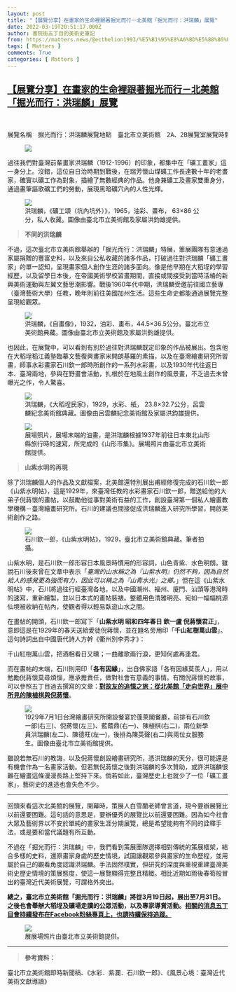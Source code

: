 ```yaml
---
layout: post
title: "【展覽分享】在畫家的生命裡跟著掘光而行－北美館「掘光而行：洪瑞麟」展覽"
date: 2022-03-19T20:51:17.000Z
author: 書院街五丁目的美術史筆記
from: https://matters.news/@ecthelion1993/%E5%B1%95%E8%A6%BD%E5%88%86%E4%BA%AB-%E5%9C%A8%E7%95%AB%E5%AE%B6%E7%9A%84%E7%94%9F%E5%91%BD%E8%A3%A1%E8%B7%9F%E8%91%97%E6%8E%98%E5%85%89%E8%80%8C%E8%A1%8C-%E5%8C%97%E7%BE%8E%E9%A4%A8-%E6%8E%98%E5%85%89%E8%80%8C%E8%A1%8C-%E6%B4%AA%E7%91%9E%E9%BA%9F-%E5%B1%95%E8%A6%BD-bafyreihdl7xoxnxk5onyheeupa3juhcbz5a52nmqk2lj4omzq2tncezn7q
tags: [ Matters ]
comments: True
categories: [ Matters ]
---
```

<!--1647723077000-->
[【展覽分享】在畫家的生命裡跟著掘光而行－北美館「掘光而行：洪瑞麟」展覽](https://matters.news/@ecthelion1993/%E5%B1%95%E8%A6%BD%E5%88%86%E4%BA%AB-%E5%9C%A8%E7%95%AB%E5%AE%B6%E7%9A%84%E7%94%9F%E5%91%BD%E8%A3%A1%E8%B7%9F%E8%91%97%E6%8E%98%E5%85%89%E8%80%8C%E8%A1%8C-%E5%8C%97%E7%BE%8E%E9%A4%A8-%E6%8E%98%E5%85%89%E8%80%8C%E8%A1%8C-%E6%B4%AA%E7%91%9E%E9%BA%9F-%E5%B1%95%E8%A6%BD-bafyreihdl7xoxnxk5onyheeupa3juhcbz5a52nmqk2lj4omzq2tncezn7q)
------

<div>
<p><br></p><pre class="ql-syntax" spellcheck="false">展覽名稱　掘光而行：洪瑞麟展覽地點　臺北市立美術館　2A、2B展覽室展覽時間　2022.03.19-07.31</pre><figure class="image"><img src="https://assets.matters.news/embed/c7eb8e73-f6d3-4fd6-af59-7933d42d7da2.jpeg" data-asset-id="c7eb8e73-f6d3-4fd6-af59-7933d42d7da2" referrerpolicy="no-referrer"><figcaption><span></span></figcaption></figure><p>過往我們對臺灣前輩畫家洪瑞麟（1912-1996）的印象，都集中在「礦工畫家」這一身分上。沒錯，這位自日治時期到戰後，在瑞芳懷山煤礦工作長達數十年的老畫家，確實以礦工作為對象，描繪了無數經典的作品。他身兼礦工及畫家雙重身分，通過畫筆謳歌礦工們的勞動，展現黑暗礦穴內的人性光輝。</p><figure class="image"><img src="https://assets.matters.news/embed/f173461b-9195-4d16-a89e-db0427ad84b7.jpeg" data-asset-id="f173461b-9195-4d16-a89e-db0427ad84b7" referrerpolicy="no-referrer"><figcaption><span>洪瑞麟，《礦工頌（坑內坑外）》，1965，油彩、畫布， 63×86 公分，私人收藏。圖像由臺北市立美術館及家屬洪鈞雄提供。</span></figcaption></figure><blockquote><strong>不同的洪瑞麟</strong></blockquote><p>不過，這次臺北市立美術館舉辦的「掘光而行：洪瑞麟」特展，策展團隊有意通過家屬捐贈的豐富史料，以及來自公私收藏的諸多作品，打破過往對洪瑞麟「礦工畫家」的單一認知，呈現畫家個人創作生涯的諸多面向。像是他早期在大稻埕的學習經歷，以及留學日本後，在帝國美術學校習畫期間，直接或間接受到當時活絡的新興美術運動與左翼文藝思潮影響。戰後1960年代中期，洪瑞麟受邀前往國立藝專（臺灣藝術大學）任教，晚年則前往美國加州生活。這些生命史都能通過展覽完整呈現給觀眾。</p><figure class="image"><img src="https://assets.matters.news/embed/eee6d58b-f29a-4721-a8e9-912fcfafaf48.jpeg" data-asset-id="eee6d58b-f29a-4721-a8e9-912fcfafaf48" referrerpolicy="no-referrer"><figcaption><span>洪瑞麟，《自畫像》，1932，油彩、畫布，44.5×36.5公分。臺北市立美術館典藏。圖像由臺北市立美術館及家屬洪鈞雄提供。</span></figcaption></figure><p>也因此，在展覽中，可以看到有別於過往對洪瑞麟既定印象的作品被展出。包含他在大稻埕稻江義塾臨摹文藝復興畫家米開朗基羅的素描，以及在臺灣繪畫研究所習畫，師事水彩畫家石川欽一郎時所創作的一系列水彩畫，以及1930年代往返日本、臺灣兩地，參與在野畫會活動，扎根於在地風土創作的風景畫，不乏過去未曾曝光之作，令人驚喜。</p><figure class="image"><img src="https://assets.matters.news/embed/bf1c9eb0-6dd0-46d4-96fe-c4e3594ac450.jpeg" data-asset-id="bf1c9eb0-6dd0-46d4-96fe-c4e3594ac450" referrerpolicy="no-referrer"><figcaption><span>洪瑞麟，《大稻埕民家》，1929，水彩、紙， 23.8×32.7公分，呂雲麟紀念美術館典藏。圖像由呂雲麟紀念美術館及家屬洪鈞雄提供。</span></figcaption></figure><figure class="image"><img src="https://assets.matters.news/embed/cbd853c1-fee0-445f-9b40-ae9d6808c4f1.jpeg" data-asset-id="cbd853c1-fee0-445f-9b40-ae9d6808c4f1" referrerpolicy="no-referrer"><figcaption><span>展場照片，展場末端的油畫，是洪瑞麟根據1937年前往日本東北山形縣旅行時的速寫，所完成的《山形市集》。展場照片由臺北市立美術館提供。</span></figcaption></figure><blockquote><strong>山紫水明的再現</strong></blockquote><p>除了洪瑞麟個人的作品及文獻檔案，北美館還特別展出甫經修復完成的石川欽一郎《山紫水明帖》，這是1929年，來臺灣任教的水彩畫家石川欽一郎，贈送給他的大弟子倪蔣懷的畫帖，以鼓勵他從事對美術有益的工作，創設臺灣第一個私人繪畫教學機構－臺灣繪畫研究所。石川的建議也間接促成洪瑞麟進入研究所學習，開啟美術創作之路。</p><figure class="image"><img src="https://assets.matters.news/embed/c3dca274-3fac-4dbc-89f5-9cc8d02d4125.jpeg" data-asset-id="c3dca274-3fac-4dbc-89f5-9cc8d02d4125" referrerpolicy="no-referrer"><figcaption><span>石川欽一郎，《山紫水明帖》，1929，臺北市立美術館典藏。筆者拍攝。</span></figcaption></figure><p>山紫水明，是石川欽一郎形容日本風景時慣用的形容詞，山色青紫、水色明朗。雖說石川後來曾在文章中表示「<em>臺灣的山水稱之為『山紫水明』仍然不夠，因為自然給人的感覺更為強而有力，因此可以稱之為『山青水光』之鄉。</em>」但在這《山紫水明帖》中，石川將過往行經臺灣各地，以及中國潮州、福州、廈門、汕頭等港灣時的速寫，重新繪製，並以日本式的畫帖裝裱。整體用色清雅明亮、宛如一幅幅桃源仙境被收納在帖內，使觀者得以輕易臥遊山水之間。</p><p>在畫帖的開頭，石川欽一郎寫下「<strong>山紫水明 昭和四年春日 欽一盧 倪蔣懷君正」</strong>，意即這是在1929年的春天送給愛徒倪蔣懷，並在題名旁用印「<strong>千山紅樹萬山雲</strong>」。這句詩詞出自中國唐代詩人方幹《衢州別李秀才》：</p><pre class="ql-syntax" spellcheck="false">千山紅樹萬山雲，把酒相看日又曛；一曲離歌兩行淚，更知何處再逢君。</pre><p>而在畫帖的末端，石川則用印「<strong>各有因緣</strong>」，出自佛家語「各有因緣莫羨人」，用以勉勵倪蔣懷莫尋煩惱，應承擔責任，做對社會有意義的事情。有關倪蔣懷的故事，可以參照五丁目過去撰寫的文章：<a href="https://matters.news/@ecthelion1993/%E5%B0%8D%E6%95%85%E5%8F%8B%E7%9A%84%E8%BF%BD%E6%86%B6%E4%B9%8B%E6%97%85-%E5%BE%9E%E5%8C%97%E7%BE%8E%E9%A4%A8-%E8%B5%B0%E5%90%91%E4%B8%96%E7%95%8C-%E5%B1%95%E4%B8%AD%E6%89%80%E8%A6%8B%E7%9A%84%E9%99%B3%E6%A4%8D%E6%A3%8B%E8%88%87%E5%80%AA%E8%94%A3%E6%87%B7-bafyreia5zuzabil7m4lp2d7lxaq6z4thjvkw4e6j5fpphbgx7rfenmkpka" rel="noopener noreferrer" target="_blank"><strong>對故友的追憶之旅：從北美館「走向世界」展中所見的陳植棋與倪蔣懷</strong></a>。</p><figure class="image"><img src="https://assets.matters.news/embed/dd549df0-4201-4ef5-b55c-c15d6ace504c.jpeg" data-asset-id="dd549df0-4201-4ef5-b55c-c15d6ace504c" referrerpolicy="no-referrer"><figcaption><span>1929年7月1日台灣繪畫研究所開設餐宴於蓬萊閣餐廳，前排有石川欽一郎(右三)、倪蔣懷(左三)、藍蔭鼎(右一)、陳植棋(右二)，兩位新學員洪瑞麟(左二)、陳德旺(左一)，後排為陳英聲(右二)與兩位女服務生。圖像由臺北市立美術館提供。</span></figcaption></figure><p>雖說若無石川的教誨，以及倪蔣懷創設繪畫研究所，憑洪瑞麟的天分，很可能還是有機會作為一名畫家活動。但若無倪蔣懷之後對洪瑞麟的多次贊助，或許洪瑞麟很難在繪畫這條漫漫長路上堅持下來。倘若如此，臺灣歷史上也就少了一位「礦工畫家」，藝術史的進途也會失色不少。</p><hr><p>回頭來看這次北美館的展覽，開幕時，策展人白雪蘭老師曾言道，現今要辦展覽比以前還要困難。這句話的意思是，要辦優秀的展覽比以前還要困難。因為如今社會大眾及藝術界以不安於單純的畫家生涯分期展覽，總是希望能夠有不同的詮釋手法，或是要和當代議題有所互動。</p><p>不過在「掘光而行：洪瑞麟」中，我們看到策展團隊選擇相對傳統的策展框架，結合多樣的史料，還原畫家身處的歷史情境，試圖讓觀眾參與畫家的生命歷程，並用屬於自己的觀看角度認識洪瑞麟。手法固然樸實，但研究的深度與重視重建臺灣美術史歷史情境的策展態度，使這一展覽顯得完整且精緻。相比近期如雨後春筍般冒出的臺灣近代美術展覽，可謂格外突出。</p><p><strong>總之，臺北市立美術館「掘光而行：洪瑞麟」將從3月19日起，展出至7月31日。之後也會舉辦大稻埕及礦場走讀的公眾活動，以及專家導賞活動。</strong><a href="https://www.facebook.com/ecthelion1993/?ref=pages_you_manage" rel="noopener noreferrer" target="_blank"><strong>相關的消息五丁目會持續發布在Facebook粉絲專頁上，也請持續保持追蹤。</strong></a></p><figure class="image"><img src="https://assets.matters.news/embed/06bb99d8-f6f9-43c7-a313-59f896a3031c.jpeg" data-asset-id="06bb99d8-f6f9-43c7-a313-59f896a3031c" referrerpolicy="no-referrer"><figcaption><span>展展場照片由臺北市立美術館提供。</span></figcaption></figure><hr><blockquote><strong>參考資料：</strong></blockquote><p>臺北市立美術館即時新聞稿、《水彩．紫瀾．石川欽一郎》、《風景心境：臺灣近代美術文獻導讀》</p>
</div>
